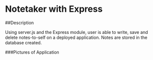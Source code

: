 # Notetaker with Express

##Description

Using server.js and the Express module, user is able to write, save and delete notes-to-self on a deployed application. Notes are stored in the database created.

###Pictures of Application
